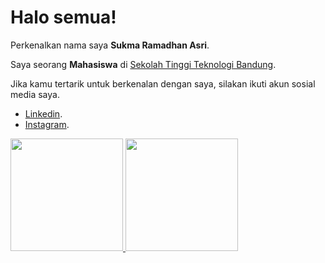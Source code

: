 # Halo semua! 

Perkenalkan nama saya **Sukma Ramadhan Asri**.  

Saya seorang **Mahasiswa** di [Sekolah Tinggi Teknologi Bandung](https://sttbandung.ac.id/).  

Jika kamu tertarik untuk berkenalan dengan saya, silakan ikuti akun sosial media saya.
* [Linkedin](https://linkedin.com/in/sukma-ramadhan-96b27518b/).  
* [Instagram](https://www.instagram.com/onedayxzn/).  

<p align="left">
<a href="https://github.com/onedayxzn">
  <img height="180em" src="https://github-readme-stats-eight-theta.vercel.app/api?username=onedayxzn&show_icons=true&theme=algolia&include_all_commits=true&count_private=true"/>
  <img height="180em" src="https://github-readme-stats-eight-theta.vercel.app/api/top-langs/?username=onedayxzn&layout=compact&langs_count=8&theme=algolia"/>
</a>
</p>

<!--
**onedayxzn/onedayxzn** is a ✨ _special_ ✨ repository because its `README.md` (this file) appears on your GitHub profile.

Here are some ideas to get you started:

- 🔭 I’m currently working on ...
- 🌱 I’m currently learning ...
- 👯 I’m looking to collaborate on ...
- 🤔 I’m looking for help with ...
- 💬 Ask me about ...
- 📫 How to reach me: ...
- 😄 Pronouns: ...
- ⚡ Fun fact: ...
-->
